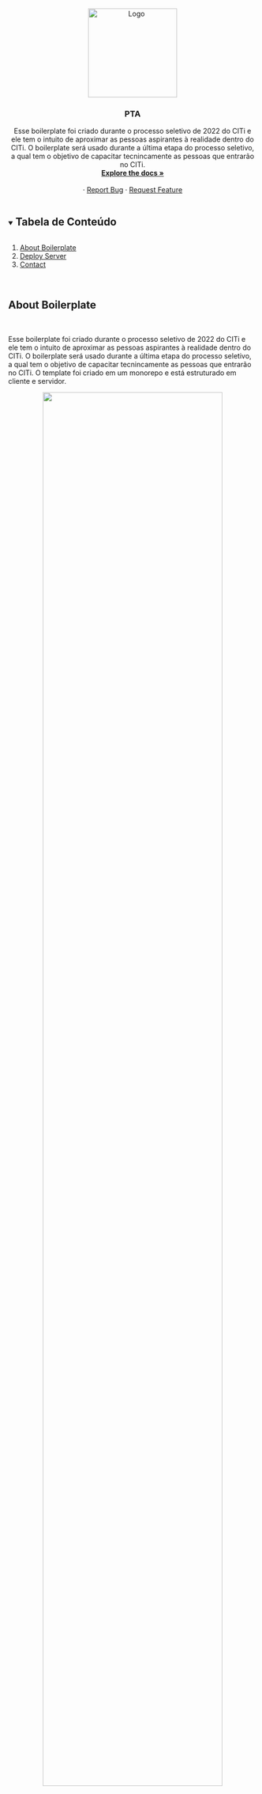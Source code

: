 <!-- PROJECT LOGO -->
<br />
<p align="center">
  <a href="https://github.com/apfdamascena/pta-boilerplate">
    <img src="../../assets/logoCITi.png" alt="Logo" width="180px">
  </a>

  <h3 align="center">PTA</h3>

  <p align="center">
  Esse boilerplate foi criado durante o processo seletivo de 2022 do CITi e ele tem o intuito de aproximar as pessoas aspirantes à realidade
  dentro do CITi. O boilerplate será usado durante a última etapa do processo seletivo, a qual tem o objetivo de capacitar tecnincamente as pessoas que entrarão no CITi.
    <br />
    <a href="https://github.com/apfdamascena/pta-boilerplate"><strong>Explore the docs »</strong></a>
    <br />
    <br />
    ·
    <a href="https://github.com/apfdamascena/pta-boilerplate/issues">Report Bug</a>
    ·
    <a href="https://github.com/apfdamascena/pta-boilerplate/issues">Request Feature</a>
  </p>
</p>


<!-- TABLE OF CONTENTS -->
<details open="open">
  <summary><h2 style="display: inline-block">Tabela de Conteúdo</h2></summary>
  <ol>
    <li><a href="#about-boilerplate">About Boilerplate</a></li>
    <li><a href="#deploy-server">Deploy Server</a></li></li>
    <li><a href="#contact">Contact</a></li>
  </ol>
</details>

<br/> 

## About Boilerplate
<br/>

  Esse boilerplate foi criado durante o processo seletivo de 2022 do CITi e ele tem o intuito de aproximar as pessoas aspirantes à realidade
  dentro do CITi. O boilerplate será usado durante a última etapa do processo seletivo, a qual tem o objetivo de capacitar tecnincamente as pessoas que entrarão no CITi.
  O template foi criado em um monorepo e está estruturado em cliente e servidor.

<p align= "center">
    <img src = "../../assets/client-server.png" width="85%" margin-top="20px"/>
</p>

O server tem uma estrutura base de código para a construção de uma API. Já o cliente, contém uma outra estrutura base de código para a construção de todo o frontend da aplicação. 
Ainda no server, tem uma abstração construída para facilitar o contato de pessoas aspirantes com a construção de uma API.


<br/> 

## Deploy Server

<br/>

0. Crie uma conta Heroku https://www.heroku.com/
1. Instale Heroku CLI através desse link https://devcenter.heroku.com/articles/heroku-cli
2. No terminal do seu computador, utilize esse comando para fazer login na sua conta heroku

   ```sh
   heroku login
   ```

3. Abaixo segue os passos para criar um app heroku.

    <p align="center">
      <img src = "../../assets/criar-app-part1.png" style="margin-top: 20px;"/>
      <img src = "../../assets/criar-app-part2.png" style="margin-top: 20px;"/>
      <img src = "../../assets/criar-app-part3.png" style="margin-top: 20px;"/>
    </p>

4. Essa tela irá aparecer e precisaremos fazer algumas configurações. Dessa forma, clique em "Settings".

    <p align="center">
      <img src = "../../assets/inicial.png" style="margin-top: 20px;"/>
    </p>


5. Precisamos adicionar o node como build pack. Dessa forma, cliquem no botão de adicionar buildpack, escolham node e confirmem.

    <p align="center">
      <img src = "../../assets/adicionar-node.png" style="margin-top: 20px;"/>
    </p>

6. Agora iremos configurar nosso banco de dados no heroku. Dessa forma, cliquem em "Resources" e sigam esses passos.

    <p align="center">
      <img src = "../../assets/bd-part1.png" style="margin-top: 20px;"/>
      <img src = "../../assets/bd-part2.png" style="margin-top: 20px;"/>
      <img src = "../../assets/bd-part3.png" style="margin-top: 20px;"/>
    </p>

7. Com isso, conseguiremos ter informações do nosso banco de dados. Para conseguirmos elas, precisamos seguir os seguintes passos. No final desse passo, colete as informações de HOST, DATABASE, USER, PORT, PASSWORD.

      <p align="center">
      <img src = "../../assets/bd-part4.png" style="margin-top: 20px;"/>
      <img src = "../../assets/bd-part5.png" style="margin-top: 20px;"/>
      <img src = "../../assets/bd-part6.png" style="margin-top: 20px;"/>
      <img src = "../../assets/bd-part7.png" style="margin-top: 20px;"/>
    </p>


8. Para finalizar, voltem ao app da Heroku e sigam as seguintes instruções para configurar as variaveis de ambiente do projeto. Coloquem as informações obtidas do banco de dados e notem que há outras variaveis de ambinte. GARANTAM QUE TODAS SEJAM COLOCADAS.

    <p align="center">
      <img src = "../../assets/var-part1.png" style="margin-top: 20px;"/>
      <img src = "../../assets/var-part2.png" style="margin-top: 20px;"/>
      <img src = "../../assets/var-part3.png" style="margin-top: 20px;"/>
    </p>


9. Entre na pasta /server do repositório.

10. Inicialize um repositório git com o seguinte comando.

  ```sh
    git init
   ```

11. Ao inicializar o repositório git, escreva o seguinte comando. Atenção nome_do_app é o nome criado anteriormente.

  ```sh
    heroku git:remote -a nome_do_app
   ```

12. Construa o build com o seguinte comando. Garant que você tenha dado o yarn install antes.


  ```sh
      yarn build
   ```

13. Agora é só dar as seguintes instruções

  ```sh
      git add .
   ```

  ```sh
      git commit -am "first deploy"
   ```

  ```sh
      git push heroku main
   ```

14. Ao final desse processo, aparecerá a url de onde está o deploy

    <p align="center">
      <img src = "../../assets/deployed.png" style="margin-top: 20px;"/>
    </p>

15. Para ver os logs do deploy, utilizem o seguinte comando. Caso apareça algum erro, google it.

  ```sh
      heroku logs --tail
   ```

<p align="center">
  <img src = "../../assets/logs.png" style="margin-top: 20px;"/>
</p>

## Contact

<br/>

- Alex Damsacena - apfd@cin.ufpe.br